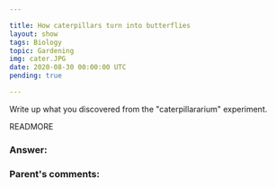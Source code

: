 ```yaml
---

title: How caterpillars turn into butterflies
layout: show
tags: Biology
topic: Gardening
img: cater.JPG
date: 2020-08-30 00:00:00 UTC
pending: true

---
```


Write up what you discovered from the "caterpillararium" experiment.

READMORE

### Answer:

### Parent's comments:
